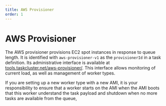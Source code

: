 ```yaml
---
title: AWS Provisioner
order: 1
---
```

AWS Provisioner
===============

The AWS provisioner provisions EC2 spot instances in response to queue length.
It is identified with `aws-provisioner-v1` as the `provisionerId` in a task
definition.  Its administrative interface is available at
[tools.taskcluster.net/aws-provisioner/](https://tools.taskcluster.net/aws-provisioner/).
This interface allows monitoring of current load, as well as management of
worker types.

If you are setting up a new worker type with a new AMI, it is your
responsibility to ensure that a worker starts on the AMI when the AMI boots
that this worker understand the task payload and shutdown when no more tasks
are available from the queue,
